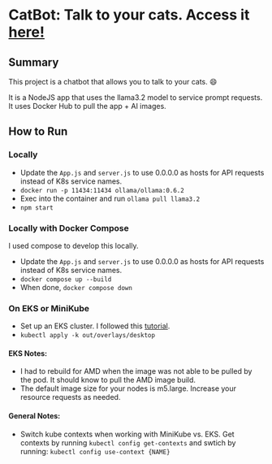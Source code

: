 # CatBot: Talk to your cats. Access it [here!](http://a4c423481a99842669d9088bba7450ad-1853516926.us-east-2.elb.amazonaws.com:3000/)

## Summary
This project is a chatbot that allows you to talk to your cats. :smile:

It is a NodeJS app that uses the llama3.2 model to service prompt requests. It uses Docker Hub to pull the app + AI images.

## How to Run

### Locally
- Update the `App.js` and `server.js` to use 0.0.0.0 as hosts for API requests instead of K8s service names.
- `docker run -p 11434:11434 ollama/ollama:0.6.2`
- Exec into the container and run `ollama pull llama3.2`
- `npm start`

### Locally with Docker Compose
I used compose to develop this locally. 

- Update the `App.js` and `server.js` to use 0.0.0.0 as hosts for API requests instead of K8s service names.
- `docker compose up --build`
- When done, `docker compose down`

### On EKS or MiniKube
- Set up an EKS cluster. I followed this [tutorial](https://medium.com/@tamerbenhassan/deploying-a-simple-application-using-eks-step-by-step-guide-512b1559a7bd).
- `kubectl apply -k out/overlays/desktop`

#### EKS Notes:
- I had to rebuild for AMD when the image was not able to be pulled by the pod. It should know to pull the AMD image build.
- The default image size for your nodes is m5.large. Increase your resource requests as needed.

#### General Notes:
- Switch kube contexts when working with MiniKube vs. EKS. Get contexts by running `kubectl config get-contexts` and swtich by running: `kubectl config use-context {NAME}`